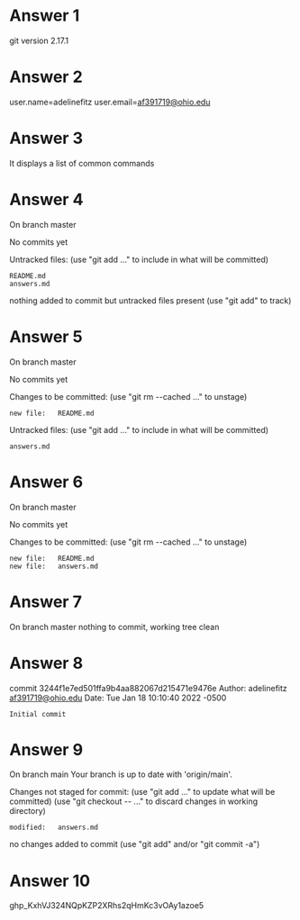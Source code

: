 # Answer 1  
git version 2.17.1

# Answer 2  
user.name=adelinefitz
user.email=af391719@ohio.edu

# Answer 3  
It displays a list of common commands

# Answer 4  
On branch master

No commits yet

Untracked files:
  (use "git add <file>..." to include in what will be committed)

	README.md
	answers.md

nothing added to commit but untracked files present (use "git add" to track)

# Answer 5  
On branch master

No commits yet

Changes to be committed:
  (use "git rm --cached <file>..." to unstage)

	new file:   README.md

Untracked files:
  (use "git add <file>..." to include in what will be committed)

	answers.md

# Answer 6  
On branch master

No commits yet

Changes to be committed:
  (use "git rm --cached <file>..." to unstage)

	new file:   README.md
	new file:   answers.md

# Answer 7  
On branch master
nothing to commit, working tree clean

# Answer 8  
commit 3244f1e7ed501ffa9b4aa882067d215471e9476e
Author: adelinefitz <af391719@ohio.edu>
Date:   Tue Jan 18 10:10:40 2022 -0500

    Initial commit

# Answer 9  
On branch main
Your branch is up to date with 'origin/main'.

Changes not staged for commit:
  (use "git add <file>..." to update what will be committed)
  (use "git checkout -- <file>..." to discard changes in working directory)

	modified:   answers.md

no changes added to commit (use "git add" and/or "git commit -a")

# Answer 10  


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
